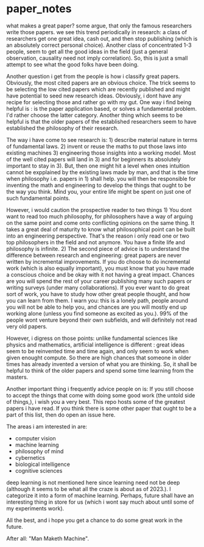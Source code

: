 # paper_notes


what makes a great paper? some argue, that only the famous researchers write those papers. we see this trend periodically in research: a class of researchers get one great idea, cash out, and then stop publishing (which is an absolutely correct personal choice). Another class of concentrated 1-3 people, seem to get all the good ideas in the field (just a general observation, causality need not imply correlation). So, this is just a small attempt to see what the good folks have been doing. 

Another question i get from the people is how i classify great papers. Obviously, the most cited papers are an obvious choice. The trick seems to be selecting the low cited papers which are recently published and might have potential to seed new research ideas. Obviously, i dont have any recipe for selecting those and rather go with my gut. One way i find being helpful is : is the paper application based, or solves a fundamental problem. I'd rather choose the latter category. Another thing which seems to be helpful is that the older papers of the established researchers seem to have established the philosophy of their research. 

The way i have come to see research is: 1) describe material nature in terms of fundamental laws. 2) invent or reuse the maths to put those laws into existing machines 3) engineering those insights into a working model. Most of the well cited papers will land in 3) and for beginners its absolutely important to stay in 3). But, then one might hit a level when ones intuition cannot be expplained by the existing laws made by man, and that is the time when philosophy i.e. papers in 1) shall help. you will then be responsible for inventing the math and engineering to develop the things that ought to be the way you think. Mind you, your entire life might be spent on just one of such fundamental points. 

However, i would caution the prospective reader to two things 1) You dont want to read too much philosophy, for philosophers have a way of arguing on the same point and come onto conflicting opinions on the same thing. It takes a great deal of maturity to know what philosophical point can be built into an engineering perspective. That's the reason i only read one or two top philosophers in the field and not anymore. You have a finite life and philosophy is infinite. 2) The second piece of advice is to understand the difference between research and engineering: great papers are never written by incremental improvements. If you do choose to do incremental work (which is also equally important), you must know that you have made a conscious choice and be okay with it not having a great impact. Chances are you will spend the rest of your career publishing many such papers or writing surveys (under many collaborations). If you ever want to do great sort of work, you have to study how other great people thought, and how you can learn from them. I warn you: this is a lonely path, people around you will not be able to help you, and chances are you will mostly end up working alone (unless you find someone as excited as you.). 99% of the people wont venture beyond their own subfields, and will definitely not read very old papers. 

However, i digress on those points: unlike fundamental sciences like physics and mathematics, artificial intelligence is different : great ideas seem to be reinvented time and time again, and only seem to work when given enought compute. So there are high chances that someone in older times has already invented a version of what you are thinking. So, it shall be helpful to think of the older papers and spend some time learning from the masters. 


Another important thing i frequently advice people on is: 
If you still choose to accept the things that come with doing some good work (the untold side of things,), i wish you a very best. This repo hosts some of the greatest papers i have read. If you think there is some other paper that ought to be a part of this list, then do open an issue here. 


The areas i am interested in are:
- computer vision 
- machine learning 
- philosophy of mind 
- cybernetics 
- biological intelligence 
- cognitive sciences 

deep learning is not mentioned here since learning need not be deep (although it seems to be what all the craze is about as of 2023.). I categorize it into a form of machine learning. Perhaps, future shall have an interesting thing in store for us (which i wont say much about until some of my experiments work). 

All the best, and i hope you get a chance to do some great work in the future. 

After all: "Man Maketh Machine".
